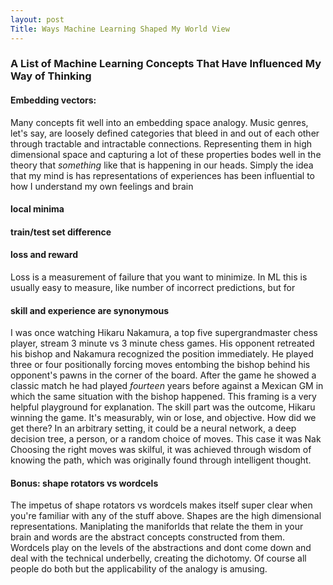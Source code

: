 ```yaml
---
layout: post 
Title: Ways Machine Learning Shaped My World View 
---
```


### A List of Machine Learning Concepts That Have Influenced My Way of Thinking 
#### Embedding vectors:
Many concepts fit well into an embedding space analogy. Music genres, let's say, are loosely defined categories that bleed in and out of each other through tractable and intractable connections. Representing them in high dimensional space and capturing a lot of these properties bodes well in the theory that _something_ like that is happening in our heads. Simply the idea that my mind is has representations of experiences has been influential to how I understand my own feelings and brain

#### local minima


<!-- #### high dimensional boundaries -->
#### train/test set difference
#### loss and reward
Loss is a measurement of failure that you want to minimize. In ML this is usually easy to measure, like number of incorrect predictions, but for 

#### skill and experience are synonymous
I was once watching Hikaru Nakamura, a top five supergrandmaster chess player, stream 3 minute vs 3 minute chess games. His opponent retreated his bishop and Nakamura recognized the position immediately. He played three or four positionally forcing moves entombing the bishop behind his opponent's pawns in the corner of the board. After the game he showed a classic match he had played _fourteen_ years before against a Mexican GM in which the same situation with the bishop happened. 
This framing is a very helpful playground for explanation. The skill part was the outcome, Hikaru winning the game. It's measurably, win or lose, and objective. How did we get there? In an arbitrary setting, it could be a neural network, a deep decision tree, a person, or a random choice of moves. This case it was Nak
Choosing the right moves was skilful, it was achieved through wisdom of knowing the path, which was originally found through intelligent thought. 

#### Bonus: shape rotators vs wordcels

The impetus of shape rotators vs wordcels makes itself super clear when you're familiar with any of the stuff above. Shapes are the high dimensional representations. Maniplating the maniforlds that relate the them in your brain and words are the abstract concepts constructed from them. Wordcels play on the levels of the abstractions and dont come down and deal with the technical underbelly, creating the dichotomy. Of course all people do both but the applicability of the analogy is amusing.  
